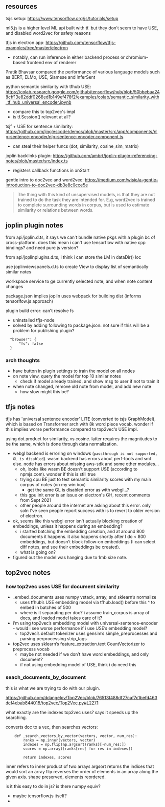 ## resources

tsjs setup: https://www.tensorflow.org/js/tutorials/setup

ml5.js is a higher level ML api built with tf. but they don't seem to have USE, and disabled word2vec for safety reasons

tfjs in electron app: https://github.com/tensorflow/tfjs-examples/tree/master/electron
- notably, can run inference in either backend process or chromium-based frontend env of renderer

Pratik Bhavsar compared the performance of various language models such as BERT, ELMo, USE, Siamese and InferSent

python semantic similarity with tfhub USE: https://colab.research.google.com/github/tensorflow/hub/blob/50bbebaa248cff13e82ddf0268ed1b149ef478f2/examples/colab/semantic_similarity_with_tf_hub_universal_encoder.ipynb
- compare this to top2vec's impl
- is tf.Session() relevant at all?

tsjf + USE for sentence similarity: https://github.com/jinglescode/demos/blob/master/src/app/components/nlp-sentence-encoder/nlp-sentence-encoder.component.ts
- can steal their helper funcs (dot, similarity, cosine_sim_matrix)

joplin backlinks plugin: https://github.com/ambrt/joplin-plugin-referencing-notes/blob/master/src/index.ts
- registers callback functions in onStart

gentle intro to doc2vec and word2vec: https://medium.com/wisio/a-gentle-introduction-to-doc2vec-db3e8c0cce5e
> The thing with this kind of unsupervised models, is that they are not trained to do the task they are intended for. E.g, word2vec is trained to complete surrounding words in corpus, but is used to estimate similarity or relations between words.

## joplin plugin notes

from api/joplin.d.ts, it says we can't bundle native pkgs with a plugin bc of cross-platform. does this mean i can't use tensorflow with native cpp bindings? and need pure js version?

from api/joplinplugins.d.ts, i think i can store the LM in dataDir() loc

use joplinviewspanels.d.ts to create View to display list of semantically similar notes

workspace service to ge currently selected note, and when note content changes

package.json implies joplin uses webpack for building dist (informs tensorlfow.js approach)

plugin build error: can't resolve fs
- uninstalled tfjs-node
- solved by adding following to package.json. not sure if this will be a problem for publishing plugin?
```
  "browser": {
      "fs": false
  }
```

### arch thoughts

- have button in plugin settings to train the model on all nodes
- on note view, query the model for top 10 similar notes
  - check if model already trained, and show msg to user if not to train it
- when note changed, remove old note from model, and add new note
  - how slow might this be?


## tfjs notes

tfjs has 'universal sentence encoder' LITE (converted to tsjs GraphModel), which is based on Transformer arch with 8k word piece vocab. wonder if this implies worse performance compared to top2vec's USE impl.

using dot product for similarity, vs cosine. latter requires the magnitudes to be the same, which is done through data normalization.

- webgl backend is erroring on windows (`passthrough is not supported, GL is disabled`). wasm backend has errors about perf-tools and smt else. node has errors about missing aws-sdk and some other modules...
  - oh, looks like wasm BE doesn't support USE (according to npmjs.com). wonder if this is still true
  - trying cpu BE just to test semantic similarity scores with my main corpus of notes (on my win box)
    - get the same GL is disabled error as with webgl...?
  - this gpu init error is an issue on electron's GH, recent comments from Sept 2021
  - other people around the internet are asking about this error. only soln I've seen people report success with is to revert to older version of electron.
- ok, seems like this webgl error isn't actually blocking creation of embeddings, unless it happens during an embedding?
  - i started batching the embedding creation, and at around 800 documents it happens. it also happens shortly after I do < 800 embeddings, but doesn't block follow-on embeddings (I can select diff notes, and see their embeddings be created).
  - what is going on?
- figured out the model was hanging due to 1mb size note.

## top2vec notes

### how top2vec uses USE for document similarity

- _embed_documents uses numpy vstack, array, and sklearn’s normalize
  - uses tfhub’s USE embedding model via tfhub.load() before this ^ to embed in batches of 500
  - where is it separating per doc? i assume train_corpus is array of docs, and loaded model takes care of it?
- i’m using top2vec’s embedding model with universal-sentence-encoder - would i see worse performance if i use USE’s embedding model?
  - top2vec’s default tokenizer uses gensim’s simple_preprocesses and parsing.perprocessing strip_tags
- top2vec uses sklearn’s feature_extraction.text CountVectorizer to preprocess vocab
  - maybe not needed if we don’t have word embeddings, and only document?
  - if not using embedding model of USE, think i do need this

### seach_documents_by_document

this is what we are trying to do with our plugin.

https://github.com/ddangelov/Top2Vec/blob/76513f488df27caf7c1befd463dcf4ebab844018/top2vec/Top2Vec.py#L2271

what exactly are the indexes top2vec uses? says it speeds up the searching.

converts doc to a vec, then searches vectors:
```
    def _search_vectors_by_vector(vectors, vector, num_res):
        ranks = np.inner(vectors, vector)
        indexes = np.flip(np.argsort(ranks)[-num_res:])
        scores = np.array([ranks[res] for res in indexes])

        return indexes, scores
```

inner refers to inner product of two arrays
argsort returns the indices that would sort an array
flip reverses the order of elements in an array along the given axis. shape preserved, elements reordered.

is it this easy to do in js? is there numpy equiv?
- maybe tensorflow.js itself?
- 
